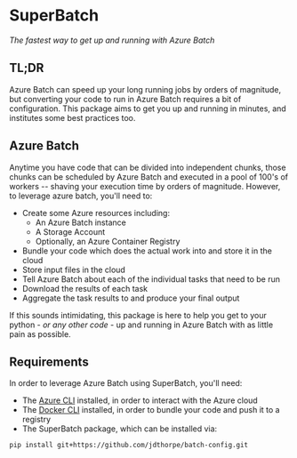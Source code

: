 # SuperBatch

_The fastest way to get up and running with Azure Batch_

## TL;DR

Azure Batch can speed up your long running jobs by orders of magnitude, but
converting your code to run in Azure Batch requires a bit of configuration.
This package aims to get you up and running in minutes, and institutes some
best practices too.

## Azure Batch

Anytime you have code that can be divided into independent chunks, those
chunks can be scheduled by Azure Batch and executed in a pool of 100's of
workers -- shaving your execution time by orders of magnitude. However, to
leverage azure batch, you'll need to:

* Create some Azure resources including:
  * An Azure Batch instance
  * A Storage Account
  * Optionally, an Azure Container Registry
* Bundle your code which does the actual work into and store it in the cloud
* Store input files in the cloud
* Tell Azure Batch about each of the individual tasks that need to be run
* Download the results of each task
* Aggregate the task results to and produce your final output

If this sounds intimidating, this package is here to help you get to your
python - _or any other code_ - up and running in Azure Batch with as little
pain as possible.

## Requirements

In order to leverage Azure Batch using SuperBatch, you'll need:

* The [Azure CLI](https://docs.microsoft.com/en-us/cli/azure/install-azure-cli?view=azure-cli-latest) installed, in order to interact with the Azure cloud
* The [Docker CLI](https://docs.docker.com/install/) installed, in order to bundle your code and push it to a registry
* The SuperBatch package, which can be installed via:

```shell
pip install git+https://github.com/jdthorpe/batch-config.git
```
